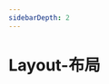 ```yaml
---
sidebarDepth: 2
---
```

# Layout-布局

&nbsp;
<ClientOnly>
    <layout-demo></layout-demo>
</ClientOnly>